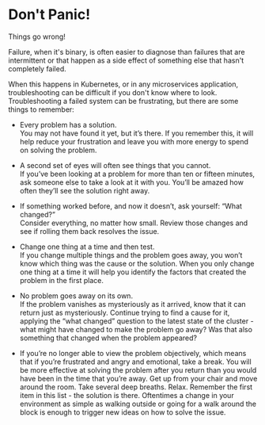 # Don't Panic!

Things go wrong!

Failure, when it's binary, is often easier to diagnose than failures that are intermittent or that happen as a side effect of something else that hasn't completely failed.

When this happens in Kubernetes, or in any microservices application, troubleshooting can be difficult if you don't know where to look.
Troubleshooting a failed system can be frustrating, but there are some things to remember:
- Every problem has a solution.  
You may not have found it yet, but it’s there. If you remember this, it will help reduce your frustration and leave you with more energy to spend on solving the problem.

- A second set of eyes will often see things that you cannot.  
If you’ve been looking at a problem for more than ten or fifteen
minutes, ask someone else to take a look at it with you. You’ll be
amazed how often they’ll see the solution right away.

- If something worked before, and now it doesn’t, ask yourself: “What changed?”  
Consider everything, no matter how small. Review those changes and see if rolling them back resolves the issue.

- Change one thing at a time and then test.  
If you change multiple things and the problem goes away, you won’t know which thing was the cause or the solution. When you only change one thing at a time it will help you identify the factors that created the problem in the first place.

- No problem goes away on its own.  
If the problem vanishes as mysteriously as it arrived, know that it can return just as mysteriously. Continue trying to find a cause for it, applying the “what changed” question to the latest state of the cluster - what might have changed to make the problem go away? Was that also something that changed when the problem appeared?

- If you’re no longer able to view the problem objectively, which
means that if you’re frustrated and angry and emotional, take a
break. You will be more effective at solving the problem after you
return than you would have been in the time that you’re away.
Get up from your chair and move around the room. Take several
deep breaths. Relax. Remember the first item in this list - the
solution is there. Oftentimes a change in your environment as
simple as walking outside or going for a walk around the block is
enough to trigger new ideas on how to solve the issue.
